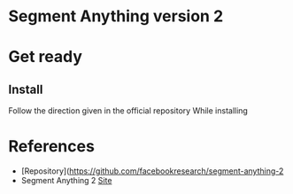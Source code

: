 # Segment Anything version 2

# Get ready

## Install

Follow the direction given in the official repository While installing

# References

* [Repository](https://github.com/facebookresearch/segment-anything-2
* Segment Anything 2 [Site](https://ai.meta.com/sam2/)

